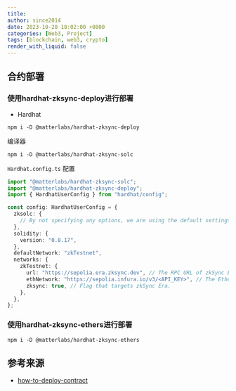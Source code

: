 ```yaml
---
title: 
author: since2014
date: 2023-10-28 18:02:00 +0800
categories: [Web3, Project]
tags: [blockchain, web3, crypto]
render_with_liquid: false
---
```

## 合约部署

### 使用hardhat-zksync-deploy进行部署

+ Hardhat


```shell
npm i -D @matterlabs/hardhat-zksync-deploy
```

编译器
```shell
npm i -D @matterlabs/hardhat-zksync-solc
```

`Hardhat.config.ts` 配置

```ts
import "@matterlabs/hardhat-zksync-solc";
import "@matterlabs/hardhat-zksync-deploy";
import { HardhatUserConfig } from "hardhat/config";

const config: HardhatUserConfig = {
  zksolc: {
    // By not specifying any options, we are using the default settings of zksolc.
  },
  solidity: {
    version: "0.8.17",
  },
  defaultNetwork: "zkTestnet",
  networks: {
    zkTestnet: {
      url: "https://sepolia.era.zksync.dev", // The RPC URL of zkSync Era network.
      ethNetwork: "https://sepolia.infura.io/v3/<API_KEY>", // The Ethereum Web3 RPC URL.
      zksync: true, // Flag that targets zkSync Era.
    },
  },
};

```

### 使用hardhat-zksync-ethers进行部署

```shell
npm i -D @matterlabs/hardhat-zksync-ethers
```

## 参考来源
+ [how-to-deploy-contract](https://docs.zksync.io/build/tutorials/how-to/deploy-contract.html#create-a-new-smart-contract)

